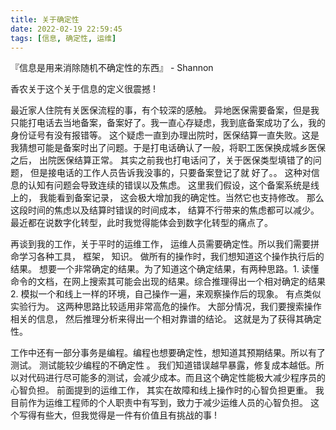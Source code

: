 ```yaml
---
title: 关于确定性
date: 2022-02-19 22:59:45
tags: [信息, 确定性, 运维]
---
```


『信息是用来消除随机不确定性的东西』    -  Shannon

香农关于这个关于信息的定义很震撼 !

最近家人住院有关医保流程的事，有个较深的感触。 异地医保需要备案，但是我只能打电话去当地备案，备案好了。我一直心存疑虑，我到底备案成功了么，我的身份证号有没有报错等。 这个疑虑一直到办理出院时，医保结算一直失败。这是我猜想可能是备案时出了问题。于是打电话确认了一般，将职工医保换成城乡医保之后， 出院医保结算正常。 其实之前我也打电话问了，关于医保类型填错了的问题， 但是接电话的工作人员告诉我没事的，只要备案登记了就 好了。。  这种对信息的认知有问题会导致连续的错误以及焦虑。 这里我们假设，这个备案系统是线上的， 我能看到备案记录， 这会极大增加我的确定性。当然它也支持修改。 那么这段时间的焦虑以及结算时错误的时间成本， 结算不行带来的焦虑都可以减少。最近都在说数字化转型，此时我觉得能体会到数字化转型的痛点了。 

再谈到我的工作，关于平时的运维工作， 运维人员需要确定性。所以我们需要拼命学习各种工具， 框架， 知识。 做所有的操作时，我们想知道这个操作执行后的结果。 想要一个非常确定的结果。为了知道这个确定结果，有两种思路。1. 读懂命令的文档，在网上搜索其可能会出现的结果。综合推理得出一个相对确定的结果  2.  模拟一个和线上一样的环境，自己操作一遍，来观察操作后的现象。 有点类似实验行为。   这两种思路比较适用非常高危的操作。 大部分情况，我们要搜索操作相关的信息， 然后推理分析来得出一个相对靠谱的结论。 这就是为了获得其确定性。

工作中还有一部分事务是编程。编程也想要确定性，想知道其预期结果。所以有了测试。 测试能较少编程的不确定性 。 我们知道错误越早暴露，修复成本越低。所以对代码进行尽可能多的测试，会减少成本。而且这个确定性能极大减少程序员的心智负担。 前面提到的运维工作， 其实在故障和线上操作时的心智负担更重。 我目前作为运维工程师的个人职责中有写到，致力于减少运维人员的心智负担。 这个写得有些大，但我觉得是一件有价值且有挑战的事 !
